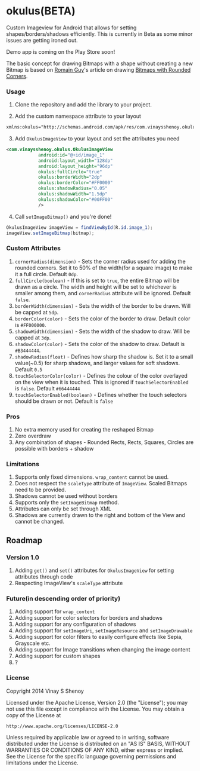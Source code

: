 okulus(BETA)
============
Custom Imageview for Android that allows for setting shapes/borders/shadows efficiently. This is currently in Beta as some minor issues are getting ironed out.

Demo app is coming on the Play Store soon!

The basic concept for drawing Bitmaps with a shape without creating a new Bitmap is based on [Romain Guy](https://plus.google.com/+RomainGuy)'s article on drawing [Bitmaps with Rounded Corners](http://www.curious-creature.org/2012/12/11/android-recipe-1-image-with-rounded-corners/).

### Usage
1. Clone the repository and add the library to your project.

2. Add the custom namespace attribute to your layout 
```xml
xmlns:okulus="http://schemas.android.com/apk/res/com.vinaysshenoy.okulus
```

3. Add `OkulusImageView` to your layout and set the attributes you need
```xml
<com.vinaysshenoy.okulus.OkulusImageView
            android:id="@+id/image_1"
            android:layout_width="128dp"
            android:layout_height="96dp"
            okulus:fullCircle="true"
            okulus:borderWidth="2dp"
            okulus:borderColor="#FF0000"
            okulus:shadowRadius="0.05"
            okulus:shadowWidth="1.5dp"
            okulus:shadowColor="#00FF00"
            />
```

4. Call `setImageBitmap()` and you're done!
```java
OkulusImageView imageView = findViewById(R.id.image_1);
imageView.setImageBitmap(bitmap);
```

### Custom Attributes
1. `cornerRadius(dimension)` - Sets the corner radius used for adding the rounded corners. Set it to 50% of the width(for a square image) to make it a full circle. Default `0dp`.
2. `fullCircle(boolean)` - If this is set to `true`, the entire Bitmap will be drawn as a circle. The width and height will be set to whichever is smaller among them, and `cornerRadius` attribute will be ignored. Default `false`.
3. `borderWidth(dimension)` - Sets the width of the border to be drawn. Will be capped at `5dp`.
4. `borderColor(color)` - Sets the color of the border to draw. Default color is `#FF000000`.
5. `shadowWidth(dimension)` - Sets the width of the shadow to draw. Will be capped at `3dp`.
6. `shadowColor(color)` - Sets the color of the shadow to draw. Default is `#B3444444`.
7. `shadowRadius(float)` - Defines how sharp the shadow is. Set it to a small value(~0.5) for sharp shadows, and larger values for soft shadows. Default `0.5`
8. `touchSelectorColor(color)` - Defines the colour of the color overlayed on the view when it is touched. This is ignored if `touchSelectorEnabled` is `false`. Default `#66444444`
9. `touchSelectorEnabled(boolean)` - Defines whether the touch selectors should be drawn or not. Default is `false`

### Pros
1. No extra memory used for creating the reshaped Bitmap
2. Zero overdraw
3. Any combination of shapes - Rounded Rects, Rects, Squares, Circles are possible with borders + shadow
 
### Limitations
1. Supports only fixed dimensions. `wrap_content` cannot be used.
2. Does not respect the `scaleType` attribute of `ImageView`. Scaled Bitmaps need to be provided.
3. Shadows cannot be used without borders
4. Supports only the `setImageBitmap` method.
5. Attributes can only be set through XML
6. Shadows are currently drawn to the right and bottom of the View and cannot be changed.

## Roadmap
### Version 1.0
1. Adding `get()` and `set()` attributes for `OkulusImageView` for setting attributes through code
2. Respecting ImageView's `scaleType` attribute
 
### Future(in descending order of priority)
1. Adding support for `wrap_content`
2. Adding support for color selectors for borders and shadows
3. Adding support for any configuration of shadows
4. Adding support for `setImageUri`, `setImageResource` and `setImageDrawable`
5. Adding support for color filters to easily configure effects like Sepia, Grayscale etc.
6. Adding support for Image transitions when changing the image content
7. Adding support for custom shapes
8. ?

### License
Copyright 2014 Vinay S Shenoy

Licensed under the Apache License, Version 2.0 (the "License");
you may not use this file except in compliance with the License.
You may obtain a copy of the License at

    http://www.apache.org/licenses/LICENSE-2.0

Unless required by applicable law or agreed to in writing, software
distributed under the License is distributed on an "AS IS" BASIS,
WITHOUT WARRANTIES OR CONDITIONS OF ANY KIND, either express or implied.
See the License for the specific language governing permissions and
limitations under the License.
